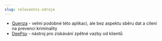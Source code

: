 ```yaml
---
slug: relevantni-zdroje
---
```


-   [Quenza](https://quenza.com/) - velmi podobné této aplikaci, ale bez aspektu
    sběru dat a cílení na prevenci kriminality
-   [DeePsy](https://www.deepsy.cz/) - nástroj pro získávání zpětné vazby od
    klientů
